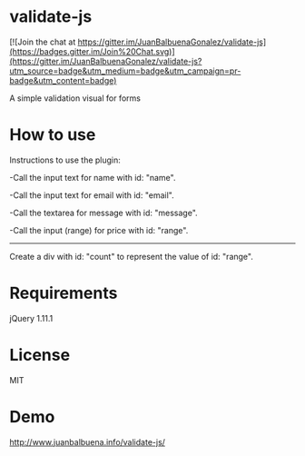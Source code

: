 validate-js
===========

[![Join the chat at https://gitter.im/JuanBalbuenaGonalez/validate-js](https://badges.gitter.im/Join%20Chat.svg)](https://gitter.im/JuanBalbuenaGonalez/validate-js?utm_source=badge&utm_medium=badge&utm_campaign=pr-badge&utm_content=badge)

A simple validation visual for forms

How to use
==========

Instructions to use the plugin:

-Call the input text for name with id: "name".

-Call the input text for email with id: "email".

-Call the textarea for message with id: "message".

-Call the input (range) for price with id: "range".

-----------------------------------------------------------

Create a div with id: "count" to represent the value of id: "range".

Requirements
============

jQuery 1.11.1

License
=======

MIT

Demo
====

http://www.juanbalbuena.info/validate-js/
